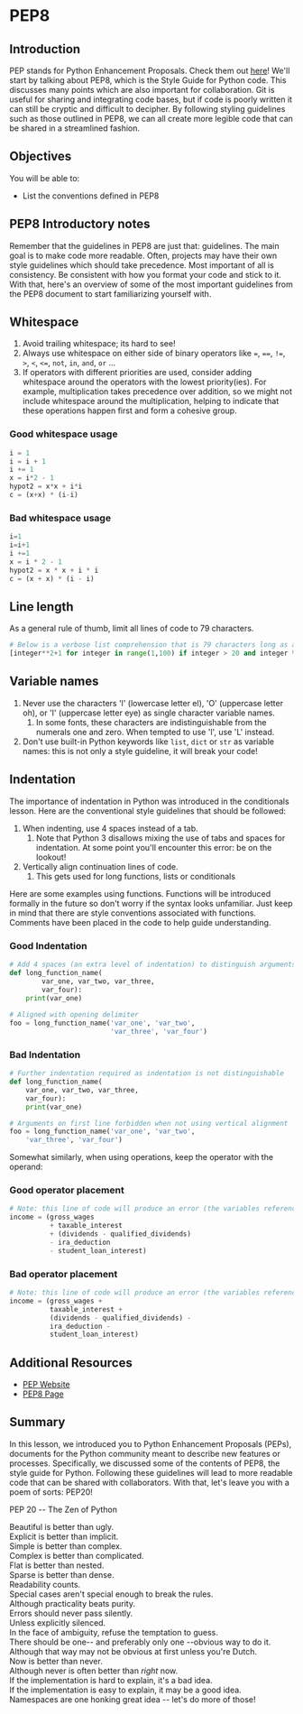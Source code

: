 # PEP8

## Introduction

PEP stands for Python Enhancement Proposals. Check them out [here](https://www.python.org/dev/peps/)! We'll start by talking about PEP8, which is the Style Guide for Python code. This discusses many points which are also important for collaboration. Git is useful for sharing and integrating code bases, but if code is poorly written it can still be cryptic and difficult to decipher. By following styling guidelines such as those outlined in PEP8, we can all create more legible code that can be shared in a streamlined fashion.

## Objectives

You will be able to:

- List the conventions defined in PEP8 

## PEP8 Introductory notes

Remember that the guidelines in PEP8 are just that: guidelines. The main goal is to make code more readable. Often, projects may have their own style guidelines which should take precedence. Most important of all is consistency. Be consistent with how you format your code and stick to it. With that, here's an overview of some of the most important guidelines from the PEP8 document to start familiarizing yourself with.

## Whitespace

1. Avoid trailing whitespace; its hard to see!
2. Always use whitespace on either side of binary operators like `=`, `==`, `!=`, `>`, `<`, `<=`, `not`, `in`, `and`, `or` ...
3. If operators with different priorities are used, consider adding whitespace around the operators with the lowest priority(ies). For example, multiplication takes precedence over addition, so we might not include whitespace around the multiplication, helping to indicate that these operations happen first and form a cohesive group.

### Good whitespace usage


```python
i = 1
i = i + 1
i += 1
x = i*2 - 1
hypot2 = x*x + i*i
c = (x+x) * (i-i)
```

### Bad whitespace usage


```python
i=1
i=i+1
i +=1
x = i * 2 - 1
hypot2 = x * x + i * i
c = (x + x) * (i - i)
```

## Line length

As a general rule of thumb, limit all lines of code to 79 characters.


```python
# Below is a verbose list comprehension that is 79 characters long as a silly example
[integer**2+1 for integer in range(1,100) if integer > 20 and integer % 5 == 0]
```

## Variable names

1. Never use the characters 'l' (lowercase letter el), 'O' (uppercase letter oh), or 'I' (uppercase letter eye) as single character variable names.
     1. In some fonts, these characters are indistinguishable from the numerals one and zero. When tempted to use 'l', use 'L' instead.  
2. Don't use built-in Python keywords like `list`, `dict` or `str` as variable names: this is not only a style guideline, it will break your code! 

## Indentation

The importance of indentation in Python was introduced in the conditionals lesson. Here are the conventional style guidelines that should be followed:

1. When indenting, use 4 spaces instead of a tab.
    1. Note that Python 3 disallows mixing the use of tabs and spaces for indentation. At some point you'll encounter this error: be on the lookout!
2. Vertically align continuation lines of code.
    1. This gets used for long functions, lists or conditionals

Here are some examples using functions. Functions will be introduced formally in the future so don't worry if the syntax looks unfamiliar. Just keep in mind that there are style conventions associated with functions. Comments have been placed in the code to help guide understanding.

### Good Indentation


```python
# Add 4 spaces (an extra level of indentation) to distinguish arguments from the rest 
def long_function_name(
        var_one, var_two, var_three,
        var_four):
    print(var_one)
    
# Aligned with opening delimiter 
foo = long_function_name('var_one', 'var_two',
                         'var_three', 'var_four')
```

### Bad Indentation


```python
# Further indentation required as indentation is not distinguishable 
def long_function_name(
    var_one, var_two, var_three,
    var_four):
    print(var_one)

# Arguments on first line forbidden when not using vertical alignment 
foo = long_function_name('var_one', 'var_two',
    'var_three', 'var_four')
```

Somewhat similarly, when using operations, keep the operator with the operand:

### Good operator placement 


```python
# Note: this line of code will produce an error (the variables referenced have not been defined)
income = (gross_wages
          + taxable_interest
          + (dividends - qualified_dividends)
          - ira_deduction
          - student_loan_interest)
```

### Bad operator placement


```python
# Note: this line of code will produce an error (the variables referenced have not been defined)
income = (gross_wages +
          taxable_interest +
          (dividends - qualified_dividends) -
          ira_deduction -
          student_loan_interest)
```

## Additional Resources

* [PEP Website](https://www.python.org/dev/peps/)
* [PEP8 Page](https://www.python.org/dev/peps/pep-0008/)

## Summary

In this lesson, we introduced you to Python Enhancement Proposals (PEPs), documents for the Python community meant to describe new features or processes. Specifically, we discussed some of the contents of PEP8, the style guide for Python. Following these guidelines will lead to more readable code that can be shared with collaborators. With that, let's leave you with a poem of sorts: PEP20!

PEP 20 -- The Zen of Python

Beautiful is better than ugly.  
Explicit is better than implicit.  
Simple is better than complex.  
Complex is better than complicated.  
Flat is better than nested.  
Sparse is better than dense.  
Readability counts.  
Special cases aren't special enough to break the rules.  
Although practicality beats purity.  
Errors should never pass silently.  
Unless explicitly silenced.  
In the face of ambiguity, refuse the temptation to guess.  
There should be one-- and preferably only one --obvious way to do it.  
Although that way may not be obvious at first unless you're Dutch.  
Now is better than never.  
Although never is often better than *right* now.  
If the implementation is hard to explain, it's a bad idea.  
If the implementation is easy to explain, it may be a good idea.  
Namespaces are one honking great idea -- let's do more of those!  
